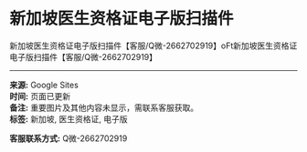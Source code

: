 # 新加坡医生资格证电子版扫描件

新加坡医生资格证电子版扫描件【客服/Q微-2662702919】oFt新加坡医生资格证电子版扫描件【客服/Q微-2662702919】

---

**来源:** Google Sites  
**时间:** 页面已更新  
**备注:** 重要图片及其他内容未显示，需联系客服获取。  
**标签:** 新加坡, 医生资格证, 电子版  

**客服联系方式:** Q微-2662702919